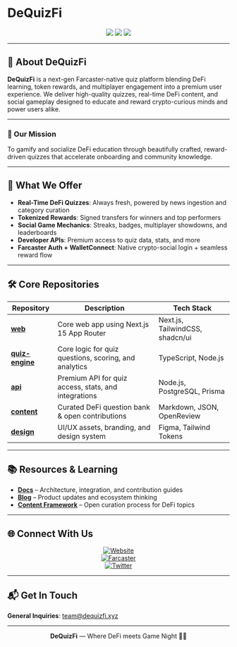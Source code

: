 # DeQuizFi

<div align="center">
  <img src="https://img.shields.io/badge/Farcaster-Native-purple?style=for-the-badge" />
  <img src="https://img.shields.io/badge/DeFi-Learning-blue?style=for-the-badge" />
  <img src="https://img.shields.io/badge/Quiz%20Platform-Tokenized-orange?style=for-the-badge" />
</div>

---

## 🧠 About DeQuizFi

**DeQuizFi** is a next-gen Farcaster-native quiz platform blending DeFi learning, token rewards, and multiplayer engagement into a premium user experience. We deliver high-quality quizzes, real-time DeFi content, and social gameplay designed to educate and reward crypto-curious minds and power users alike.

---

### 🎯 Our Mission

To gamify and socialize DeFi education through beautifully crafted, reward-driven quizzes that accelerate onboarding and community knowledge.

---

## 🚀 What We Offer

- **Real-Time DeFi Quizzes**: Always fresh, powered by news ingestion and category curation
- **Tokenized Rewards**: Signed transfers for winners and top performers
- **Social Game Mechanics**: Streaks, badges, multiplayer showdowns, and leaderboards
- **Developer APIs**: Premium access to quiz data, stats, and more
- **Farcaster Auth + WalletConnect**: Native crypto-social login + seamless reward flow

---

## 🛠️ Core Repositories

| Repository | Description | Tech Stack |
|------------|-------------|------------|
| **[web](https://github.com/DeQuizFi/web)** | Core web app using Next.js 15 App Router | Next.js, TailwindCSS, shadcn/ui |
| **[quiz-engine](https://github.com/DeQuizFi/quiz-engine)** | Core logic for quiz questions, scoring, and analytics | TypeScript, Node.js |
| **[api](https://github.com/DeQuizFi/api)** | Premium API for quiz access, stats, and integrations | Node.js, PostgreSQL, Prisma |
| **[content](https://github.com/DeQuizFi/content)** | Curated DeFi question bank & open contributions | Markdown, JSON, OpenReview |
| **[design](https://github.com/DeQuizFi/design)** | UI/UX assets, branding, and design system | Figma, Tailwind Tokens |

---

## 📚 Resources & Learning

- **[Docs](https://docs.dequizfi.xyz)** – Architecture, integration, and contribution guides  
- **[Blog](https://mirror.xyz/dequizfi.eth)** – Product updates and ecosystem thinking  
- **[Content Framework](https://github.com/DeQuizFi/content)** – Open curation process for DeFi topics

---

## 🌐 Connect With Us

<div align="center">

[![Website](https://img.shields.io/badge/Website-dequizfi.xyz-purple?style=for-the-badge)](https://dequizfi.xyz)  
[![Farcaster](https://img.shields.io/badge/Farcaster-@dequizfi-8e44ad?style=for-the-badge)](https://warpcast.com/dequizfi)  
[![Twitter](https://img.shields.io/badge/Twitter-@dequizfi-1DA1F2?style=for-the-badge&logo=twitter)](https://twitter.com/dequizfi)

</div>

---

## 📬 Get In Touch

**General Inquiries**: [team@dequizfi.xyz](mailto:team@dequizfi.xyz)

---

<div align="center">
  <strong>DeQuizFi</strong> — Where DeFi meets Game Night 🧠💸
</div>
